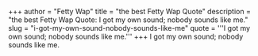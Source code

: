 +++
author = "Fetty Wap"
title = "the best Fetty Wap Quote"
description = "the best Fetty Wap Quote: I got my own sound; nobody sounds like me."
slug = "i-got-my-own-sound-nobody-sounds-like-me"
quote = '''I got my own sound; nobody sounds like me.'''
+++
I got my own sound; nobody sounds like me.
